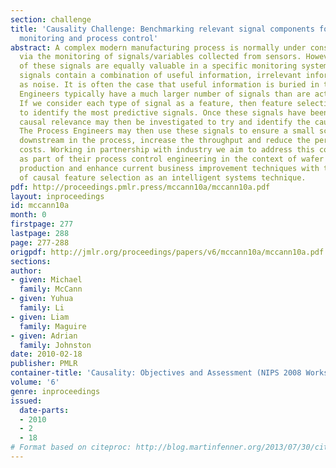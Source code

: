 ```yaml
---
section: challenge
title: 'Causality Challenge: Benchmarking relevant signal components for effective
  monitoring and process control'
abstract: A complex modern manufacturing process is normally under consistent surveillance
  via the monitoring of signals/variables collected from sensors. However, not all
  of these signals are equally valuable in a specific monitoring system. The measured
  signals contain a combination of useful information, irrelevant information as well
  as noise. It is often the case that useful information is buried in the latter two.
  Engineers typically have a much larger number of signals than are actually required.
  If we consider each type of signal as a feature, then feature selection may be used
  to identify the most predictive signals. Once these signals have been identified
  causal relevance may then be investigated to try and identify the causal features.
  The Process Engineers may then use these signals to ensure a small scrap rate further
  downstream in the process, increase the throughput and reduce the per unit production
  costs. Working in partnership with industry we aim to address this complex problem
  as part of their process control engineering in the context of wafer fabrication
  production and enhance current business improvement techniques with the application
  of causal feature selection as an intelligent systems technique.
pdf: http://proceedings.pmlr.press/mccann10a/mccann10a.pdf
layout: inproceedings
id: mccann10a
month: 0
firstpage: 277
lastpage: 288
page: 277-288
origpdf: http://jmlr.org/proceedings/papers/v6/mccann10a/mccann10a.pdf
sections: 
author:
- given: Michael
  family: McCann
- given: Yuhua
  family: Li
- given: Liam
  family: Maguire
- given: Adrian
  family: Johnston
date: 2010-02-18
publisher: PMLR
container-title: 'Causality: Objectives and Assessment (NIPS 2008 Workshop)'
volume: '6'
genre: inproceedings
issued:
  date-parts:
  - 2010
  - 2
  - 18
# Format based on citeproc: http://blog.martinfenner.org/2013/07/30/citeproc-yaml-for-bibliographies/
---
```


